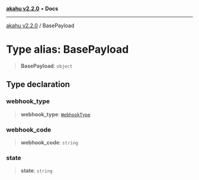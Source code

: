 [**akahu v2.2.0**](../README.md) • **Docs**

***

[akahu v2.2.0](../README.md) / BasePayload

# Type alias: BasePayload

> **BasePayload**: `object`

## Type declaration

### webhook\_type

> **webhook\_type**: [`WebhookType`](WebhookType.md)

### webhook\_code

> **webhook\_code**: `string`

### state

> **state**: `string`
